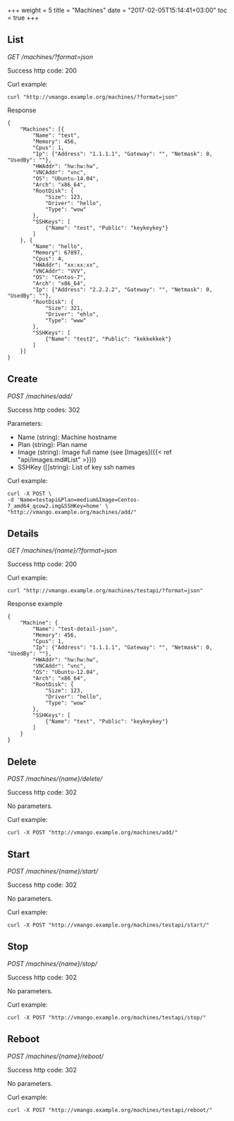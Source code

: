 +++
weight = 5
title = "Machines"
date = "2017-02-05T15:14:41+03:00"
toc = true
+++

## List

*GET /machines/?format=json*

Success http code: 200

Curl example:

    curl "http://vmango.example.org/machines/?format=json"

Response

    {
        "Machines": [{
            "Name": "test",
            "Memory": 456,
            "Cpus": 1,
            "Ip": {"Address": "1.1.1.1", "Gateway": "", "Netmask": 0, "UsedBy": ""},
            "HWAddr": "hw:hw:hw",
            "VNCAddr": "vnc",
            "OS": "Ubuntu-14.04",
            "Arch": "x86_64",
            "RootDisk": {
                "Size": 123,
                "Driver": "hello",
                "Type": "wow"
            },
            "SSHKeys": [
                {"Name": "test", "Public": "keykeykey"}
            ]
        }, {
            "Name": "hello",
            "Memory": 67897,
            "Cpus": 4,
            "HWAddr": "xx:xx:xx",
            "VNCAddr": "VVV",
            "OS": "Centos-7",
            "Arch": "x86_64",
            "Ip": {"Address": "2.2.2.2", "Gateway": "", "Netmask": 0, "UsedBy": ""},
            "RootDisk": {
                "Size": 321,
                "Driver": "ehlo",
                "Type": "www"
            },
            "SSHKeys": [
                {"Name": "test2", "Public": "kekkekkek"}
            ]
        }]
    }

## Create

*POST /machines/add/*

Success http codes: 302

Parameters:

* Name (string): Machine hostname
* Plan (string): Plan name
* Image (string): Image full name (see [Images]({{< ref "api/images.md#List" >}}))
* SSHKey ([]string): List of key ssh names

Curl example:

    curl -X POST \
    -d 'Name=testapi&Plan=medium&Image=Centos-7_amd64_qcow2.img&SSHKey=home' \
    "http://vmango.example.org/machines/add/"


## Details

*GET /machines/{name}/?format=json*

Success http code: 200

Curl example:

    curl "http://vmango.example.org/machines/testapi/?format=json"

Response example

    {
        "Machine": {
            "Name": "test-detail-json",
            "Memory": 456,
            "Cpus": 1,
            "Ip": {"Address": "1.1.1.1", "Gateway": "", "Netmask": 0, "UsedBy": ""},
            "HWAddr": "hw:hw:hw",
            "VNCAddr": "vnc",
            "OS": "Ubuntu-12.04",
            "Arch": "x86_64",
            "RootDisk": {
                "Size": 123,
                "Driver": "hello",
                "Type": "wow"
            },
            "SSHKeys": [
                {"Name": "test", "Public": "keykeykey"}
            ]
        }
    }

## Delete

*POST /machines/{name}/delete/*

Success http code: 302

No parameters.

Curl example:

    curl -X POST "http://vmango.example.org/machines/add/"

## Start

*POST /machines/{name}/start/*

Success http code: 302

No parameters.

Curl example:

    curl -X POST "http://vmango.example.org/machines/testapi/start/"


## Stop

*POST /machines/{name}/stop/*

Success http code: 302

No parameters.

Curl example:

    curl -X POST "http://vmango.example.org/machines/testapi/stop/"

## Reboot

*POST /machines/{name}/reboot/*

Success http code: 302

No parameters.

Curl example:

    curl -X POST "http://vmango.example.org/machines/testapi/reboot/"

